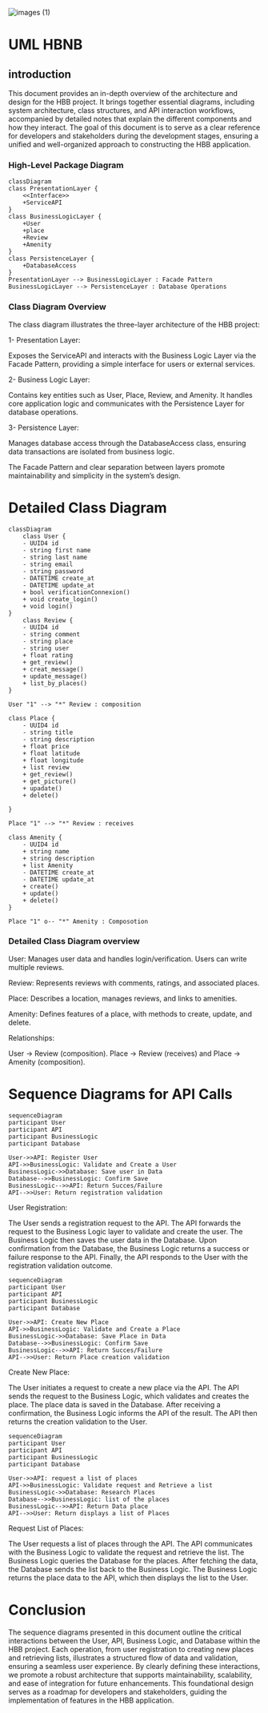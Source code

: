 ![images (1)](https://github.com/user-attachments/assets/8406017c-c847-43fd-b88c-d5bc6c3c115f)

# UML HBNB


## introduction

This document provides an in-depth overview of the architecture and design for the HBB project. It brings together essential diagrams, including system architecture, class structures, and API interaction workflows, accompanied by detailed notes that explain the different components and how they interact. The goal of this document is to serve as a clear reference for developers and stakeholders during the development stages, ensuring a unified and well-organized approach to constructing the HBB application.

### High-Level Package Diagram

```mermaid
classDiagram
class PresentationLayer {
    <<Interface>>
    +ServiceAPI
}
class BusinessLogicLayer {
    +User
    +place
    +Review
    +Amenity
}
class PersistenceLayer {
    +DatabaseAccess
}
PresentationLayer --> BusinessLogicLayer : Facade Pattern
BusinessLogicLayer --> PersistenceLayer : Database Operations
```

### Class Diagram Overview

The class diagram illustrates the three-layer architecture of the HBB project:

1- Presentation Layer:

Exposes the ServiceAPI and interacts with the Business Logic Layer via the Facade Pattern, providing a simple interface for users or external services.

2- Business Logic Layer:

Contains key entities such as User, Place, Review, and Amenity. It handles core application logic and communicates with the Persistence Layer for database operations.

3- Persistence Layer:

Manages database access through the DatabaseAccess class, ensuring data transactions are isolated from business logic.

The Facade Pattern and clear separation between layers promote maintainability and simplicity in the system’s design.

# Detailed Class Diagram
```mermaid 
classDiagram
    class User {
    - UUID4 id
    - string first name
    - string last name
    - string email
    - string password
    - DATETIME create_at
    - DATETIME update_at
    + bool verificationConnexion()
    + void create_login()
    + void login()
}
    class Review {
    - UUID4 id
    - string comment
    - string place
    - string user
    + float rating
    + get_review()
    + creat_message()
    + update_message()
    + list_by_places()
}

User "1" --> "*" Review : composition

class Place {
    - UUID4 id
    - string title
    - string description
    + float price
    + float latitude
    + float longitude
    + list review
    + get_review()
    + get_picture()
    + upadate()
    + delete()

}

Place "1" --> "*" Review : receives

class Amenity {
    - UUID4 id
    + string name
    + string description
    + list Amenity
    - DATETIME create_at
    - DATETIME update_at
    + create()
    + update()
    + delete()
}

Place "1" o-- "*" Amenity : Composotion
```
### Detailed Class Diagram overview

User: Manages user data and handles login/verification. Users can write multiple reviews.

Review: Represents reviews with comments, ratings, and associated places.

Place: Describes a location, manages reviews, and links to amenities.

Amenity: Defines features of a place, with methods to create, update, and delete.

Relationships:

User → Review (composition).
Place → Review (receives) and Place → Amenity (composition).

# Sequence Diagrams for API Calls

```mermaid
sequenceDiagram
participant User
participant API
participant BusinessLogic
participant Database

User->>API: Register User
API->>BusinessLogic: Validate and Create a User
BusinessLogic->>Database: Save user in Data
Database-->>BusinessLogic: Confirm Save
BusinessLogic-->>API: Return Succes/Failure
API-->>User: Return registration validation
```

User Registration:

The User sends a registration request to the API.
The API forwards the request to the Business Logic layer to validate and create the user.
The Business Logic then saves the user data in the Database.
Upon confirmation from the Database, the Business Logic returns a success or failure response to the API.
Finally, the API responds to the User with the registration validation outcome.

```mermaid
sequenceDiagram
participant User
participant API
participant BusinessLogic
participant Database

User->>API: Create New Place
API->>BusinessLogic: Validate and Create a Place
BusinessLogic->>Database: Save Place in Data
Database-->>BusinessLogic: Confirm Save
BusinessLogic-->>API: Return Succes/Failure
API-->>User: Return Place creation validation
```

Create New Place:

The User initiates a request to create a new place via the API.
The API sends the request to the Business Logic, which validates and creates the place.
The place data is saved in the Database.
After receiving a confirmation, the Business Logic informs the API of the result.
The API then returns the creation validation to the User.

```mermaid
sequenceDiagram
participant User
participant API
participant BusinessLogic
participant Database

User->>API: request a list of places
API->>BusinessLogic: Validate request and Retrieve a list
BusinessLogic->>Database: Research Places
Database-->>BusinessLogic: list of the places
BusinessLogic-->>API: Return Data place
API-->>User: Return displays a list of Places
```

Request List of Places:

The User requests a list of places through the API.
The API communicates with the Business Logic to validate the request and retrieve the list.
The Business Logic queries the Database for the places.
After fetching the data, the Database sends the list back to the Business Logic.
The Business Logic returns the place data to the API, which then displays the list to the User.

# Conclusion

The sequence diagrams presented in this document outline the critical interactions between the User, API, Business Logic, and Database within the HBB project. Each operation, from user registration to creating new places and retrieving lists, illustrates a structured flow of data and validation, ensuring a seamless user experience. By clearly defining these interactions, we promote a robust architecture that supports maintainability, scalability, and ease of integration for future enhancements. This foundational design serves as a roadmap for developers and stakeholders, guiding the implementation of features in the HBB application.


